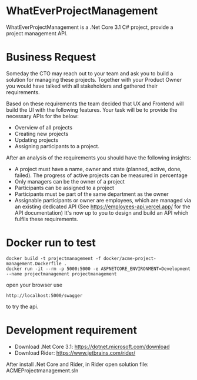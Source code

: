 # WhatEverProjectManagement
WhatEverProjectManagement is a .Net Core 3.1 C# project, provide a project management API. 

# Business Request
Someday the CTO may reach out to your team and ask you to build a solution for managing these projects. Together with your Product Owner you would have talked with all stakeholders and gathered their requirements.

Based on these requirements the team decided that UX and Frontend will build the UI with the following features. Your task will be to provide the necessary APIs for the below:

* Overview of all projects
* Creating new projects
* Updating projects
* Assigning participants to a project.

After an analysis of the requirements you should have the following insights:

* A project must have a name, owner and state (planned, active, done, failed). The progress of active projects can be measured in percentage
* Only managers can be the owner of a project
* Participants can be assigned to a project
* Participants must be part of the same department as the owner
* Assignable participants or owner are employees, which are managed via an existing dedicated API (See https://employees-api.vercel.app/ for the API documentation)
It's now up to you to design and build an API which fulfils these requirements.

# Docker run to test
```
docker build -t projectmanagement -f docker/acme-project-management.Dockerfile .
docker run -it --rm -p 5000:5000 -e ASPNETCORE_ENVIRONMENT=Development --name projectmanagement projectmanagement
```

open your browser use 
```
http://localhost:5000/swagger
```
to try the api.

# Development requirement
* Download .Net Core 3.1: https://dotnet.microsoft.com/download
* Download Rider: https://www.jetbrains.com/rider/

After install .Net Core and Rider, in Rider open solution file: ACMEProjectmanagement.sln 
